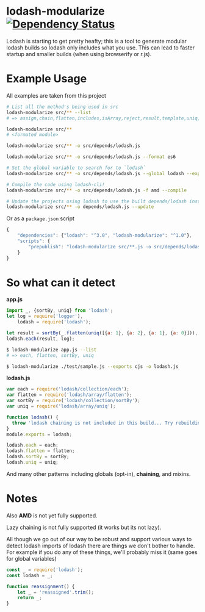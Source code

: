 # lodash-modularize [![Dependency Status](https://david-dm.org/megawac/lodash-modularize.svg)](https://david-dm.org/megawac/lodash-modularize)


Lodash is starting to get pretty heafty; this is a tool to generate modular lodash builds so lodash only includes what you use. This can lead to faster startup and smaller builds (when using browserify or r.js).

# Example Usage

All examples are taken from this project

```sh
# List all the method's being used in src
lodash-modularize src/** --list
# => assign,chain,flatten,includes,isArray,reject,result,template,uniq,zipObject

lodash-modularize src/**
# <formated module>

lodash-modularize src/** -o src/depends/lodash.js

lodash-modularize src/** -o src/depends/lodash.js --format es6

# Set the global variable to search for to `lodash`
lodash-modularize src/** -o src/depends/lodash.js --global lodash --exports umd

# Compile the code using lodash-cli!
lodash-modularize src/** -o src/depends/lodash.js -f amd --compile

# Update the projects using lodash to use the built depends/lodash instead
lodash-modularize src/** -o depends/lodash.js --update
```

Or as a `package.json` script

```js
{
    "dependencies": {"lodash": "^3.0", "lodash-modularize": "^1.0"},
    "scripts": {
        "prepublish": "lodash-modularize src/**.js -o src/depends/lodash.js -u"
    }
}
```

# So what can it detect

**app.js**
```js
import _, {sortBy, uniq} from 'lodash';
let log = require('logger'),
    lodash = require('lodash');

let result = sortBy(_.flatten(uniq([{a: 1}, {a: 2}, {a: 1}, {a: 0}])), 'a');
lodash.each(result, log);
```

```sh
$ lodash-modularize app.js --list
# => each, flatten, sortBy, uniq

$ lodash-modularize ./test/sample.js --exports cjs -o lodash.js
```
**lodash.js**
```js
var each = require('lodash/collection/each');
var flatten = require('lodash/array/flatten');
var sortBy = require('lodash/collection/sortBy');
var uniq = require('lodash/array/uniq');

function lodash() {
  throw 'lodash chaining is not included in this build... Try rebuilding.';
}
module.exports = lodash;

lodash.each = each;
lodash.flatten = flatten;
lodash.sortBy = sortBy;
lodash.uniq = uniq;
```

And many other patterns including globals (opt-in), **chaining**, and mixins.

# Notes

Also **AMD** is not yet fully supported.

Lazy chaining is not fully supported (it works but its not lazy).

All though we go out of our way to be robust and support various ways to detect lodash imports of lodash there are things we don't bother to handle. For example if you do any of these things, we'll probably miss it (same goes for global variables)

```js
const _ = require('lodash');
const lodash = _;

function reassignment() {
    let _ = 'reassigned'.trim();
    return _;
}
```